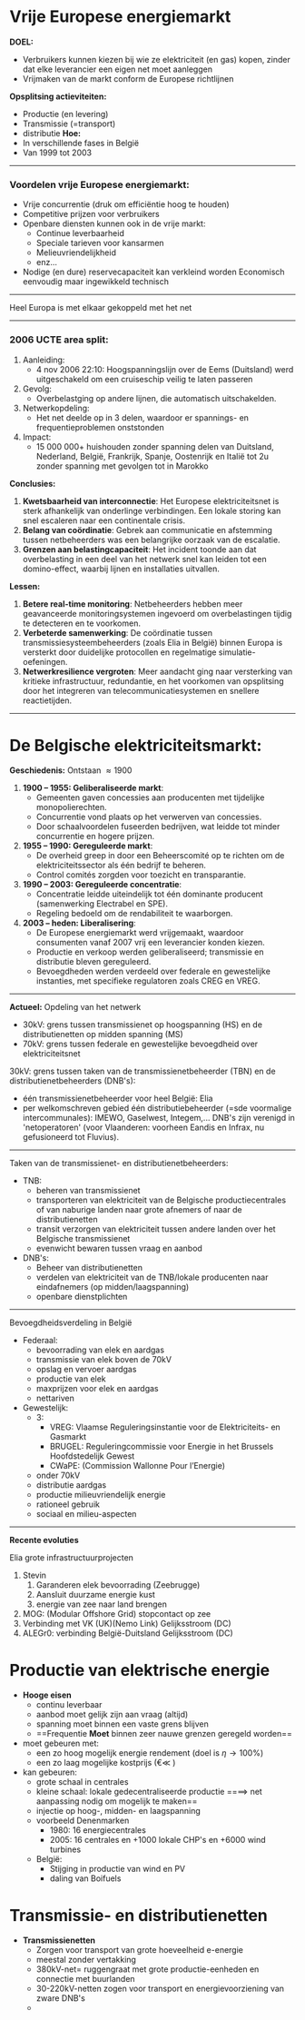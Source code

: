 # Vrije Europese energiemarkt
**DOEL:**
- Verbruikers kunnen kiezen bij wie ze elektriciteit (en gas) kopen, zinder dat elke leverancier een eigen net moet aanleggen
- Vrijmaken van de markt conform de Europese richtlijnen

**Opsplitsing actieviteiten:**
- Productie (en levering)
- Transmissie (=transport)
- distributie
**Hoe:**
- In verschillende fases in België
- Van 1999 tot 2003
---
### **Voordelen vrije Europese energiemarkt:**
- Vrije concurrentie (druk om efficiëntie hoog te houden)
- Competitive prijzen voor verbruikers
- Openbare diensten kunnen ook in de vrije markt:
	- Continue leverbaarheid
	- Speciale tarieven voor kansarmen
	- Melieuvriendelijkheid
	- enz...
- Nodige (en dure) reservecapaciteit kan verkleind worden
Economisch eenvoudig maar ingewikkeld technisch
---

Heel Europa is met elkaar gekoppeld met het net

---
### **2006 UCTE area split:**
1. Aanleiding:
	-  4 nov 2006 22:10: Hoogspanningslijn over de Eems (Duitsland) werd uitgeschakeld om een cruiseschip veilig te laten passeren
2. Gevolg:
	- Overbelastging op andere lijnen, die automatisch uitschakelden.
3. Netwerkopdeling:
	- Het net deelde op in 3 delen, waardoor er spannings- en frequentieproblemen onststonden
4. Impact:
	- 15 000 000+ huishouden zonder spanning delen van Duitsland, Nederland, België, Frankrijk, Spanje, Oostenrijk en Italië tot 2u zonder spanning met gevolgen tot in Marokko

 **Conclusies:**
1. **Kwetsbaarheid van interconnectie**: Het Europese elektriciteitsnet is sterk afhankelijk van onderlinge verbindingen. Een lokale storing kan snel escaleren naar een continentale crisis.
2. **Belang van coördinatie**: Gebrek aan communicatie en afstemming tussen netbeheerders was een belangrijke oorzaak van de escalatie.
3. **Grenzen aan belastingcapaciteit**: Het incident toonde aan dat overbelasting in een deel van het netwerk snel kan leiden tot een domino-effect, waarbij lijnen en installaties uitvallen.

**Lessen:**
1. **Betere real-time monitoring**: Netbeheerders hebben meer geavanceerde monitoringsystemen ingevoerd om overbelastingen tijdig te detecteren en te voorkomen.
2. **Verbeterde samenwerking**: De coördinatie tussen transmissiesysteembeheerders (zoals Elia in België) binnen Europa is versterkt door duidelijke protocollen en regelmatige simulatie-oefeningen.
3. **Netwerkresilience vergroten**: Meer aandacht ging naar versterking van kritieke infrastructuur, redundantie, en het voorkomen van opsplitsing door het integreren van telecommunicatiesystemen en snellere reactietijden.

---
# **De Belgische elektriciteitsmarkt:**
**Geschiedenis:**
Ontstaan $\approx1900$ 

1. **1900 – 1955: Geliberaliseerde markt**:
	- Gemeenten gaven concessies aan producenten met tijdelijke monopolierechten.
	- Concurrentie vond plaats op het verwerven van concessies.
	- Door schaalvoordelen fuseerden bedrijven, wat leidde tot minder concurrentie en hogere prijzen.
2. **1955 – 1990: Gereguleerde markt**:
	- De overheid greep in door een Beheerscomité op te richten om de elektriciteitssector als één bedrijf te beheren.
	- Control comités zorgden voor toezicht en transparantie.
3. **1990 – 2003: Gereguleerde concentratie**:
	- Concentratie leidde uiteindelijk tot één dominante producent (samenwerking Electrabel en SPE).
	- Regeling bedoeld om de rendabiliteit te waarborgen.
4. **2003 – heden: Liberalisering**:
	- De Europese energiemarkt werd vrijgemaakt, waardoor consumenten vanaf 2007 vrij een leverancier konden kiezen.
	- Productie en verkoop werden geliberaliseerd; transmissie en distributie bleven gereguleerd.
	- Bevoegdheden werden verdeeld over federale en gewestelijke instanties, met specifieke regulatoren zoals CREG en VREG.

--- 
**Actueel:**
Opdeling van het netwerk
- $30\text{kV}$: grens tussen transmissienet op hoogspanning (HS) en de distributienetten op midden spanning (MS)
- $70\text{kV}$: grens tussen federale en gewestelijke bevoegdheid over elektriciteitsnet

$30\text{kV}$: grens tussen taken van de transmissienetbeheerder (TBN) en de distributienetbeheerders (DNB's):
- één transmissienetbeheerder voor heel België: Elia
- per welkomschreven gebied één distributiebeheerder (=sde voormalige intercommunales): IMEWO, Gaselwest, Integem,...
DNB's zijn verenigd in 'netoperatoren' (voor Vlaanderen: voorheen Eandis en Infrax, nu gefusioneerd tot Fluvius).

---
Taken van de transmissienet- en distributienetbeheerders:
- TNB:
	- beheren van transmissienet
	- transporteren van elektriciteit van de Belgische productiecentrales of van naburige landen naar grote afnemers of naar de distributienetten
	- transit verzorgen van elektriciteit tussen andere landen over het Belgische transmissienet
	- evenwicht bewaren tussen vraag en aanbod
- DNB's:
	- Beheer van distributienetten
	- verdelen van elektriciteit van de TNB/lokale producenten naar eindafnemers (op midden/laagspanning)
	- openbare dienstplichten
---
Bevoegdheidsverdeling in België
- Federaal:
	- bevoorrading van elek en aardgas
	- transmissie van elek boven de 70kV
	- opslag en vervoer aardgas
	- productie van elek
	- maxprijzen voor elek en aardgas
	- nettariven
- Gewestelijk:
	- 3:
		- VREG: Vlaamse Reguleringsinstantie voor de Elektriciteits- en Gasmarkt
		- BRUGEL: Reguleringcommissie voor Energie in het Brussels Hoofdstedelijk Gewest
		- CWaPE:  (Commission Wallonne Pour l’Energie)
	- onder 70kV
	- distributie aardgas
	- productie milieuvriendelijk energie
	- rationeel gebruik
	- sociaal en milieu-aspecten
---
**Recente evoluties**

Elia grote infrastructuurprojecten
1. Stevin
	1. Garanderen elek bevoorrading (Zeebrugge)
	2. Aansluit duurzame energie kust
	3. energie van zee naar land brengen
2. MOG: (Modular Offshore Grid) stopcontact op zee
3. Verbinding met VK (UK)(Nemo Link) Gelijksstroom (DC)
4. ALEGr0: verbinding België-Duitsland Gelijksstroom (DC)

# Productie van elektrische energie
- **Hooge eisen**
	- continu leverbaar
	- aanbod moet gelijk zijn aan vraag (altijd)
	- spanning moet binnen een vaste grens blijven
	- ==Frequentie **Moet** binnen zeer nauwe grenzen geregeld worden==
- moet gebeuren met:
	- een zo hoog mogelijk energie rendement (doel is $\eta \to 100\%$)
	- een zo laag mogelijke kostprijs (€$\ll$ )
- kan gebeuren:
	- grote schaal in centrales
	- kleine schaal: lokale gedecentraliseerde productie
	  ==$\implies$ net aanpassing nodig om mogelijk te maken==
	- injectie op hoog-, midden- en laagspanning
	- voorbeeld Denenmarken
		- 1980: 16  energiecentrales
		- 2005: 16 centrales en +1000 lokale CHP's en +6000 wind turbines
	- België:
		- Stijging in productie van wind en PV
		- daling van Boifuels

# Transmissie- en distributienetten
- **Transmissienetten**
	- Zorgen voor transport van grote hoeveelheid e-energie
	- meestal zonder vertakking
	- 380kV-net= ruggengraat met grote productie-eenheden en connectie met buurlanden
	- 30-220kV-netten zogen voor transport en energievoorziening van zware DNB's
	- 